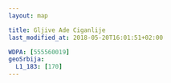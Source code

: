 ```yaml
---
layout: map

title: Gljive Ade Ciganlije
last_modified_at: 2018-05-20T16:01:51+02:00

WDPA: [555560019]
geoSrbija:
  L1_183: [170]
---
```

